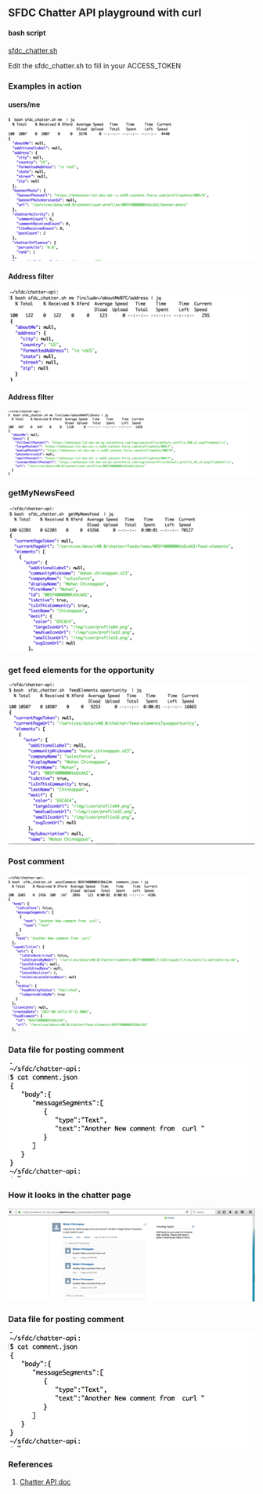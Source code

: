 ## SFDC Chatter API playground with curl


#### bash script

[sfdc_chatter.sh](./sfdc_chatter.sh)


 Edit the sfdc_chatter.sh to fill in your ACCESS_TOKEN

 

### Examples in action

#### users/me
![users/me](./img/user_me.png)

#### Address filter
![](./img/address-filter.png)

#### Address filter
![](./img/photo-filter.png)

### getMyNewsFeed
![](./img/getMyNewsFeed.png)		

### get feed elements for the opportunity
![](./img/feedElement-for-oppty.png)



### Post comment
![](./img/postComment-example.png)

### Data file for posting comment
![](./img/comment.json.png)

### How it looks in the chatter page
![](./img/postComment-screen.png)

### Data file for posting comment
![](./img/comment.json.png)


### References
1. [Chatter API doc](https://developer.salesforce.com/docs/atlas.en-us.chatterapi.meta/chatterapi/features.htm)
